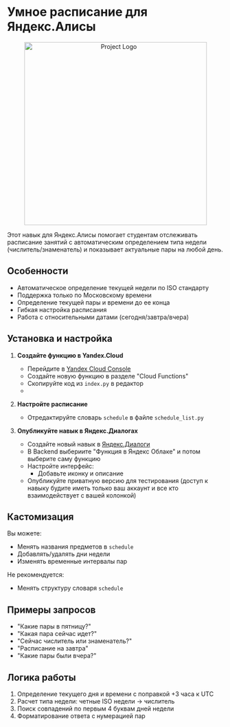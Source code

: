 # Умное расписание для Яндекс.Алисы

<p align="center">
      <img src="https://github.com/user-attachments/assets/0d0a7b39-5ad0-44fa-a4cd-af10e460ae3c" alt="Project Logo" width="425">
</p>

Этот навык для Яндекс.Алисы помогает студентам отслеживать расписание занятий с автоматическим определением типа недели (числитель/знаменатель) и показывает актуальные пары на любой день.

## Особенности
- Автоматическое определение текущей недели по ISO стандарту
- Поддержка только по Московскому времени
- Определение текущей пары и времени до ее конца
- Гибкая настройка расписания
- Работа с относительными датами (сегодня/завтра/вчера)

## Установка и настройка

1. **Создайте функцию в Yandex.Cloud**
   - Перейдите в [Yandex Cloud Console](https://console.cloud.yandex.ru/)
   - Создайте новую функцию в разделе "Cloud Functions"
   - Скопируйте код из `index.py` в редактор
   - 
2. **Настройте расписание**
   - Отредактируйте словарь `schedule` в файле `schedule_list.py`

3. **Опубликуйте навык в Яндекс.Диалогах**
   - Создайте новый навык в [Яндекс.Диалоги](https://dialogs.yandex.ru/developer/)
   - В Backend выбериите "Функция в Яндекс Облаке" и потом выберите саму функцию
   - Настройте интерфейс:
     - Добавьте иконку и описание
   - Опубликуйте приватную версию для тестирования (доступ к навыку будите иметь только ваш аккаунт и все кто взаимодействует с вашей колонкой)

## Кастомизация
Вы можете:
- Менять названия предметов в `schedule`
- Добавлять/удалять дни недели
- Изменять временные интервалы пар

Не рекомендуется:
- Менять структуру словаря `schedule`

## Примеры запросов
- "Какие пары в пятницу?"
- "Какая пара сейчас идет?"
- "Сейчас числитель или знаменатель?"
- "Расписание на завтра"
- "Какие пары были вчера?"

## Логика работы
1. Определение текущего дня и времени с поправкой +3 часа к UTC
2. Расчет типа недели: четные ISO недели → числитель
3. Поиск совпадений по первым 4 буквам дней недели
4. Форматирование ответа с нумерацией пар
